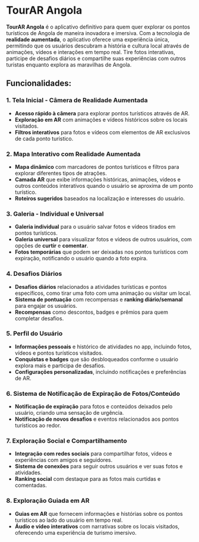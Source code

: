 # TourAR Angola

**TourAR Angola** é o aplicativo definitivo para quem quer explorar os pontos turísticos de Angola de maneira inovadora e imersiva. Com a tecnologia de **realidade aumentada**, o aplicativo oferece uma experiência única, permitindo que os usuários descubram a história e cultura local através de animações, vídeos e interações em tempo real. Tire fotos interativas, participe de desafios diários e compartilhe suas experiências com outros turistas enquanto explora as maravilhas de Angola.

## Funcionalidades:

### 1. **Tela Inicial - Câmera de Realidade Aumentada**
   - **Acesso rápido à câmera** para explorar pontos turísticos através de AR.
   - **Exploração em AR** com animações e vídeos históricos sobre os locais visitados.
   - **Filtros interativos** para fotos e vídeos com elementos de AR exclusivos de cada ponto turístico.

### 2. **Mapa Interativo com Realidade Aumentada**
   - **Mapa dinâmico** com marcadores de pontos turísticos e filtros para explorar diferentes tipos de atrações.
   - **Camada AR** que exibe informações históricas, animações, vídeos e outros conteúdos interativos quando o usuário se aproxima de um ponto turístico.
   - **Roteiros sugeridos** baseados na localização e interesses do usuário.

### 3. **Galeria - Individual e Universal**
   - **Galeria individual** para o usuário salvar fotos e vídeos tirados em pontos turísticos.
   - **Galeria universal** para visualizar fotos e vídeos de outros usuários, com opções de **curtir** e **comentar**.
   - **Fotos temporárias** que podem ser deixadas nos pontos turísticos com expiração, notificando o usuário quando a foto expira.

### 4. **Desafios Diários**
   - **Desafios diários** relacionados a atividades turísticas e pontos específicos, como tirar uma foto com uma animação ou visitar um local.
   - **Sistema de pontuação** com recompensas e **ranking diário/semanal** para engajar os usuários.
   - **Recompensas** como descontos, badges e prêmios para quem completar desafios.

### 5. **Perfil do Usuário**
   - **Informações pessoais** e histórico de atividades no app, incluindo fotos, vídeos e pontos turísticos visitados.
   - **Conquistas e badges** que são desbloqueados conforme o usuário explora mais e participa de desafios.
   - **Configurações personalizadas**, incluindo notificações e preferências de AR.

### 6. **Sistema de Notificação de Expiração de Fotos/Conteúdo**
   - **Notificação de expiração** para fotos e conteúdos deixados pelo usuário, criando uma sensação de urgência.
   - **Notificação de novos desafios** e eventos relacionados aos pontos turísticos ao redor.

### 7. **Exploração Social e Compartilhamento**
   - **Integração com redes sociais** para compartilhar fotos, vídeos e experiências com amigos e seguidores.
   - **Sistema de conexões** para seguir outros usuários e ver suas fotos e atividades.
   - **Ranking social** com destaque para as fotos mais curtidas e comentadas.

### 8. **Exploração Guiada em AR**
   - **Guias em AR** que fornecem informações e histórias sobre os pontos turísticos ao lado do usuário em tempo real.
   - **Áudio e vídeo interativos** com narrativas sobre os locais visitados, oferecendo uma experiência de turismo imersivo.
